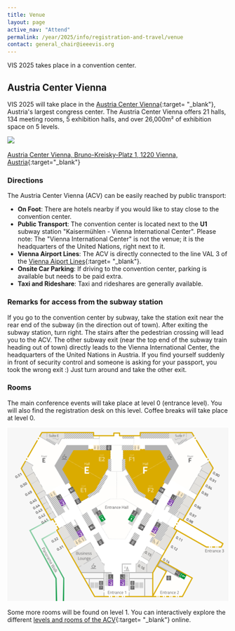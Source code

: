 ```yaml
---
title: Venue
layout: page
active_nav: "Attend"
permalink: /year/2025/info/registration-and-travel/venue
contact: general_chair@ieeevis.org
---
```


VIS 2025 takes place in a convention center.

## Austria Center Vienna

VIS 2025 will take place in the [Austria Center Vienna](https://www.acv.at/en){:target= "_blank"}, Austria's largest congress center.
The Austria Center Vienna offers 21 halls, 134 meeting rooms, 5 exhibition halls, and over 26,000m² of exhibition space on 5 levels.

<p>
  <img src="/assets/photos/austria-center-vienna.png" />
</p>

[Austria Center Vienna, Bruno-Kreisky-Platz 1, 1220 Vienna, Austria](https://maps.app.goo.gl/SA5U726D8FdAYxrC7){:target="_blank"}


### Directions

The Austria Center Vienna (ACV) can be easily reached by public transport:
* **On Foot**: There are hotels nearby if you would like to stay close to the convention center.
* **Public Transport**: The convention center is located next to the **U1** subway station "Kaisermühlen - Vienna International Center". Please note: The "Vienna International Center" is not the venue; it is the headquarters of the United Nations, right next to it.
* **Vienna Airport Lines**: The ACV is directly connected to the line VAL 3 of the [Vienna Aiport Lines](https://www.viennaairportlines.at/){:target= "_blank"}.
* **Onsite Car Parking**: If driving to the convention center, parking is available but needs to be paid extra.
* **Taxi and Rideshare**: Taxi and rideshares are generally available.


### Remarks for access from the subway station

If you go to the convention center by subway, take the station exit near the rear end of the subway (in the direction out of town).
After exiting the subway station, turn right. The stairs after the pedestrian crossing will lead you to the ACV.
The other subway exit (near the top end of the subway train heading out of town) directly leads to the Vienna International Center, the headquarters of the United Nations in Austria.
If you find yourself suddenly in front of security control and someone is asking for your passport, you took the wrong exit :)
Just turn around and take the other exit.


### Rooms

The main conference events will take place at level 0 (entrance level). You will also find the registration desk on this level. Coffee breaks will take place at level 0.
<p>
  <img src="/assets/photos/austria-center-vienna-level0.png" />
</p>

Some more rooms will be found on level 1. You can interactively explore the different [levels and rooms of the ACV](https://www.acv.at/en/the-location/){:target= "_blank"} online.
